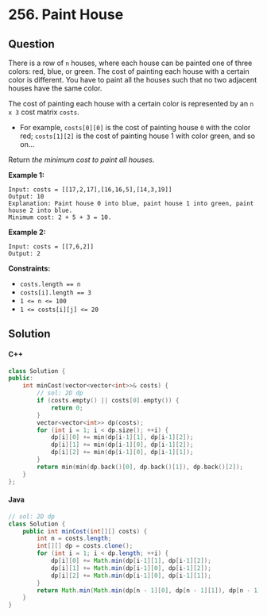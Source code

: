 # 256. Paint House

## Question

There is a row of `n` houses, where each house can be painted one of three colors: red, blue, or green. The cost of painting each house with a certain color is different. You have to paint all the houses such that no two adjacent houses have the same color.

The cost of painting each house with a certain color is represented by an `n x 3` cost matrix `costs`.

* For example, `costs[0][0]` is the cost of painting house `0` with the color red; `costs[1][2]` is the cost of painting house 1 with color green, and so on...

Return _the minimum cost to paint all houses_.

**Example 1:**

```
Input: costs = [[17,2,17],[16,16,5],[14,3,19]]
Output: 10
Explanation: Paint house 0 into blue, paint house 1 into green, paint house 2 into blue.
Minimum cost: 2 + 5 + 3 = 10.
```

**Example 2:**

```
Input: costs = [[7,6,2]]
Output: 2
```

**Constraints:**

* `costs.length == n`
* `costs[i].length == 3`
* `1 <= n <= 100`
* `1 <= costs[i][j] <= 20`

## Solution

#### C++

```cpp
class Solution {
public:
    int minCost(vector<vector<int>>& costs) {
        // sol: 2D dp
        if (costs.empty() || costs[0].empty()) {
            return 0;
        }
        vector<vector<int>> dp(costs);
        for (int i = 1; i < dp.size(); ++i) {
            dp[i][0] += min(dp[i-1][1], dp[i-1][2]);
            dp[i][1] += min(dp[i-1][0], dp[i-1][2]);
            dp[i][2] += min(dp[i-1][0], dp[i-1][1]);
        }
        return min(min(dp.back()[0], dp.back()[1]), dp.back()[2]);
    }
};
```

#### Java

```java
// sol: 2D dp
class Solution {
    public int minCost(int[][] costs) {
        int n = costs.length;
        int[][] dp = costs.clone();
        for (int i = 1; i < dp.length; ++i) {
            dp[i][0] += Math.min(dp[i-1][1], dp[i-1][2]);
            dp[i][1] += Math.min(dp[i-1][0], dp[i-1][2]);
            dp[i][2] += Math.min(dp[i-1][0], dp[i-1][1]);
        }
        return Math.min(Math.min(dp[n - 1][0], dp[n - 1][1]), dp[n - 1][2]);
    }
}
```
